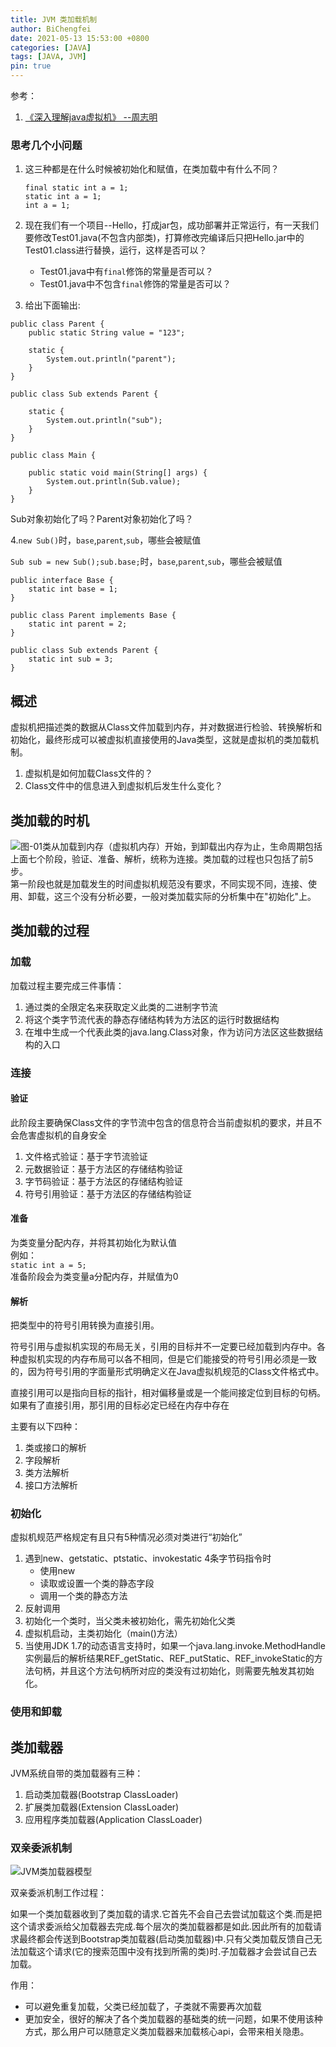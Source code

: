 ```yaml
---
title: JVM 类加载机制
author: BiChengfei
date: 2021-05-13 15:53:00 +0800
categories: [JAVA]
tags: [JAVA, JVM]
pin: true
---
```


参考：  

1. [《深入理解java虚拟机》 --周志明](https://baike.baidu.com/item/%E6%B7%B1%E5%85%A5%E7%90%86%E8%A7%A3Java%E8%99%9A%E6%8B%9F%E6%9C%BA/10749828?fr=aladdin)

### 思考几个小问题

1. 这三种都是在什么时候被初始化和赋值，在类加载中有什么不同？
   
   ```
   final static int a = 1;
   static int a = 1;
   int a = 1;
   ```

2. 现在我们有一个项目--Hello，打成jar包，成功部署并正常运行，有一天我们要修改Test01.java(不包含内部类)，打算修改完编译后只把Hello.jar中的Test01.class进行替换，运行，这样是否可以？
   
   + Test01.java中有`final`修饰的常量是否可以？
   + Test01.java中不包含`final`修饰的常量是否可以？

3. 给出下面输出:

```
public class Parent {  
    public static String value = "123";  

    static {  
        System.out.println("parent");  
    }  
}  
```

```
public class Sub extends Parent {  

    static {  
        System.out.println("sub");  
    }  
}  
```

```
public class Main {  

    public static void main(String[] args) {  
        System.out.println(Sub.value);  
    }  
}  
```

Sub对象初始化了吗？Parent对象初始化了吗？

4.`new Sub()`时，`base`,`parent`,`sub`，哪些会被赋值

`Sub sub = new Sub();sub.base;`时，`base`,`parent`,`sub`，哪些会被赋值

```
public interface Base {
    static int base = 1;
}
```

```
public class Parent implements Base {
    static int parent = 2;
}
```

```
public class Sub extends Parent {
    static int sub = 3;
}
```

## 概述

虚拟机把描述类的数据从Class文件加载到内存，并对数据进行检验、转换解析和初始化，最终形成可以被虚拟机直接使用的Java类型，这就是虚拟机的类加载机制。

1. 虚拟机是如何加载Class文件的？  
2. Class文件中的信息进入到虚拟机后发生什么变化？

## 类加载的时机

![图-01](/assets/img/blogs/jvm/classLoader/lifecycle.jpg 'Class文件在JVM内存中的生命周期')类从加载到内存（虚拟机内存）开始，到卸载出内存为止，生命周期包括上面七个阶段，验证、准备、解析，统称为连接。类加载的过程也只包括了前5步。  
第一阶段也就是加载发生的时间虚拟机规范没有要求，不同实现不同，连接、使用、卸载，这三个没有分析必要，一般对类加载实际的分析集中在"初始化"上。

## 类加载的过程

### 加载

加载过程主要完成三件事情：

1. 通过类的全限定名来获取定义此类的二进制字节流
2. 将这个类字节流代表的静态存储结构转为方法区的运行时数据结构
3. 在堆中生成一个代表此类的java.lang.Class对象，作为访问方法区这些数据结构的入口

### 连接

#### 验证

此阶段主要确保Class文件的字节流中包含的信息符合当前虚拟机的要求，并且不会危害虚拟机的自身安全

1. 文件格式验证：基于字节流验证
2. 元数据验证：基于方法区的存储结构验证
3. 字节码验证：基于方法区的存储结构验证
4. 符号引用验证：基于方法区的存储结构验证

#### 准备

为类变量分配内存，并将其初始化为默认值  
例如：  
`static int a = 5;`  
准备阶段会为类变量a分配内存，并赋值为0

#### 解析

把类型中的符号引用转换为直接引用。

符号引用与虚拟机实现的布局无关，引用的目标并不一定要已经加载到内存中。各种虚拟机实现的内存布局可以各不相同，但是它们能接受的符号引用必须是一致的，因为符号引用的字面量形式明确定义在Java虚拟机规范的Class文件格式中。  

直接引用可以是指向目标的指针，相对偏移量或是一个能间接定位到目标的句柄。如果有了直接引用，那引用的目标必定已经在内存中存在

主要有以下四种：

1. 类或接口的解析
2. 字段解析
3. 类方法解析
4. 接口方法解析

### 初始化

虚拟机规范严格规定有且只有5种情况必须对类进行“初始化”

1. 遇到new、getstatic、ptstatic、invokestatic 4条字节码指令时
   + 使用new
   + 读取或设置一个类的静态字段
   + 调用一个类的静态方法
2. 反射调用
3. 初始化一个类时，当父类未被初始化，需先初始化父类
4. 虚拟机启动，主类初始化（main()方法）
5. 当使用JDK 1.7的动态语言支持时，如果一个java.lang.invoke.MethodHandle实例最后的解析结果REF_getStatic、REF_putStatic、REF_invokeStatic的方法句柄，并且这个方法句柄所对应的类没有过初始化，则需要先触发其初始化。

### 使用和卸载

## 类加载器

JVM系统自带的类加载器有三种：

1. 启动类加载器(Bootstrap ClassLoader)
2. 扩展类加载器(Extension ClassLoader)
3. 应用程序类加载器(Application ClassLoader)

### 双亲委派机制

![JVM类加载器模型](/assets/img/blogs/jvm/classLoader/ClassLoader.png 'JVM类加载器模型')

双亲委派机制工作过程：

如果一个类加载器收到了类加载的请求.它首先不会自己去尝试加载这个类.而是把这个请求委派给父加载器去完成.每个层次的类加载器都是如此.因此所有的加载请求最终都会传送到Bootstrap类加载器(启动类加载器)中.只有父类加载反馈自己无法加载这个请求(它的搜索范围中没有找到所需的类)时.子加载器才会尝试自己去加载。

作用：  

+ 可以避免重复加载，父类已经加载了，子类就不需要再次加载 
+ 更加安全，很好的解决了各个类加载器的基础类的统一问题，如果不使用该种方式，那么用户可以随意定义类加载器来加载核心api，会带来相关隐患。